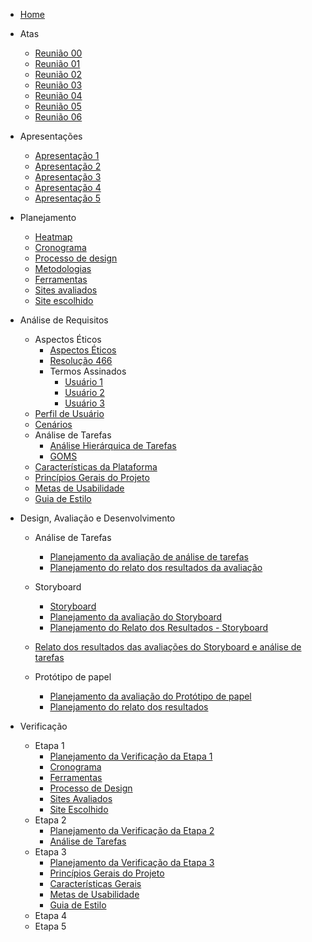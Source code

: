 - [Home](_home.md)

* Atas

  - [Reunião 00](atas/IHC_ATA_00.md)
  - [Reunião 01](atas/IHC_ATA_01.md)
  - [Reunião 02](atas/IHC_ATA_02.md)
  - [Reunião 03](atas/IHC_ATA_03.md)
  - [Reunião 04](atas/IHC_ATA_04.md)
  - [Reunião 05](atas/IHC_ATA_05.md)
  - [Reunião 06](atas/IHC_ATA_06.md)

* Apresentações

  - [Apresentação 1](apresentacoes/apresentacao_1.md)
  - [Apresentação 2](apresentacoes/apresentacao_2.md)
  - [Apresentação 3](apresentacoes/apresentacao_3.md)
  - [Apresentação 4](apresentacoes/apresentacao_4.md)
  - [Apresentação 5](apresentacoes/apresentacao_5.md)

* Planejamento

  - [Heatmap](planejamento/heatmap.md)
  - [Cronograma](planejamento/cronograma.md)
  - [Processo de design](planejamento/processo-design.md)
  - [Metodologias](planejamento/metodologias.md)
  - [Ferramentas](planejamento/ferramentas.md)
  - [Sites avaliados](planejamento/sites-avaliados.md)
  - [Site escolhido](planejamento/site-escolhido.md)

* Análise de Requisitos

  - Aspectos Éticos
    - [Aspectos Éticos](analise-de-requisitos/aspectos-eticos/aspectos-eticos.md)
    - [Resolução 466](https://github.com/Interacao-Humano-Computador/2023.2-SEI-GDF/files/13059265/reso466.pdf)
    * Termos Assinados
      - [Usuário 1](https://github.com/Interacao-Humano-Computador/2023.2-SEI-GDF/files/13059220/termo_user1.pdf)
      - [Usuário 2](https://github.com/Interacao-Humano-Computador/2023.2-SEI-GDF/files/13059261/termo_user2.pdf)
      - [Usuário 3](https://github.com/Interacao-Humano-Computador/2023.2-SEI-GDF/files/13059263/termo_user3.pdf)
  - [Perfil de Usuário](analise-de-requisitos/perfil-de-usuario.md)
  - [Cenários](analise-de-requisitos/cenarios.md)
  - Análise de Tarefas
    - [Análise Hierárquica de Tarefas](analise-de-requisitos/analise-de-tarefas/HTA.md)
    - [GOMS](analise-de-requisitos/analise-de-tarefas/GOMS.md)
  - [Características da Plataforma](analise-de-requisitos/caract-da-plataforma.md)
  - [Princípios Gerais do Projeto](analise-de-requisitos/principios-gerais.md)
  - [Metas de Usabilidade](analise-de-requisitos/metas-de-usabilidade.md)
  - [Guia de Estilo](analise-de-requisitos/guia-de-estilo.md)

* Design, Avaliação e Desenvolvimento

  - Análise de Tarefas

    - [Planejamento da avaliação de análise de tarefas](design-avaliacao-desenvolvimento/planejamento/analise-tarefas/planejamento-avaliacao-analise-tarefas.md)
    - [Planejamento do relato dos resultados da avaliação](design-avaliacao-desenvolvimento/planejamento/analise-tarefas/planejamento-resultado-analise-tarefas.md)

  - Storyboard

    - [Storyboard](design-avaliacao-desenvolvimento/planejamento/storyboard/storyboards.md)
    - [Planejamento da avaliação do Storyboard](design-avaliacao-desenvolvimento/planejamento/storyboard/planejamento-avaliacao-storyboard.md)
    - [Planejamento do Relato dos Resultados - Storyboard](design-avaliacao-desenvolvimento/planejamento/storyboard/planej-relat-resul.md)

  - [Relato dos resultados das avaliações do Storyboard e análise de tarefas](design-avaliacao-desenvolvimento/planejamento/resultados-entrevistas.md)

  - Protótipo de papel
    - [Planejamento da avaliação do Protótipo de papel](design-avaliacao-desenvolvimento/planejamento/prototipo-papel/Planejamento-avaliacao-protot-papel.md)
    - [Planejamento do relato dos resultados](design-avaliacao-desenvolvimento/planejamento/prototipo-papel/planejamento-relato-resultados-pp.md)

* Verificação
  - Etapa 1
    - [Planejamento da Verificação da Etapa 1](verificacao/Grupo1/Etapa1/planejamento-verificacao-etapa1.md)
    - [Cronograma](verificacao/Grupo1/Etapa1/cronograma.md)
    - [Ferramentas](verificacao/Grupo1/Etapa1/ferramentas.md)
    - [Processo de Design](verificacao/Grupo1/Etapa1/processo-design.md)
    - [Sites Avaliados](verificacao/Grupo1/Etapa1/sites-avaliados.md)
    - [Site Escolhido](verificacao/Grupo1/Etapa1/site-escolhido.md)
  - Etapa 2
    - [Planejamento da Verificação da Etapa 2](verificacao/Grupo1/Etapa2/planejamento-verificacao-etapa2.md)
    - [Análise de Tarefas](verificacao/Grupo1/Etapa2/analise_tarefas.md)
  - Etapa 3
    - [Planejamento da Verificação da Etapa 3](verificacao/Grupo1/Etapa3/planejamento_verif_etapa_3.md)
    - [Princípios Gerais do Projeto](verificacao/Grupo1/Etapa3/princ_gerais.md)
    - [Características Gerais](verificacao/Grupo1/Etapa3/carac_gerais.md)
    - [Metas de Usabilidade](verificacao/Grupo1/Etapa3/metas_d_usabilidade.md)
    - [Guia de Estilo](verificacao/Grupo1/Etapa3/guia_estilo.md)
  - Etapa 4
  - Etapa 5
